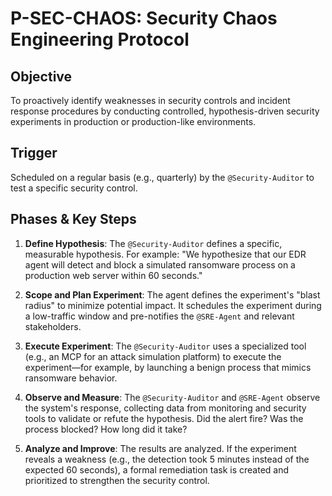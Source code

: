 # P-SEC-CHAOS: Security Chaos Engineering Protocol

## Objective
To proactively identify weaknesses in security controls and incident response procedures by conducting controlled, hypothesis-driven security experiments in production or production-like environments.

## Trigger
Scheduled on a regular basis (e.g., quarterly) by the `@Security-Auditor` to test a specific security control.

## Phases & Key Steps

1. **Define Hypothesis**: The `@Security-Auditor` defines a specific, measurable hypothesis. For example: "We hypothesize that our EDR agent will detect and block a simulated ransomware process on a production web server within 60 seconds."

2. **Scope and Plan Experiment**: The agent defines the experiment's "blast radius" to minimize potential impact. It schedules the experiment during a low-traffic window and pre-notifies the `@SRE-Agent` and relevant stakeholders.

3. **Execute Experiment**: The `@Security-Auditor` uses a specialized tool (e.g., an MCP for an attack simulation platform) to execute the experiment—for example, by launching a benign process that mimics ransomware behavior.

4. **Observe and Measure**: The `@Security-Auditor` and `@SRE-Agent` observe the system's response, collecting data from monitoring and security tools to validate or refute the hypothesis. Did the alert fire? Was the process blocked? How long did it take?

5. **Analyze and Improve**: The results are analyzed. If the experiment reveals a weakness (e.g., the detection took 5 minutes instead of the expected 60 seconds), a formal remediation task is created and prioritized to strengthen the security control.